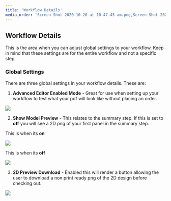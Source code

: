 ```yaml
---
title: 'Workflow Details'
media_order: 'Screen Shot 2020-10-26 at 10.47.45 am.png,Screen Shot 2020-10-26 at 10.49.00 am.png,Screen Shot 2020-10-26 at 10.49.42 am.png'
---
```


## Workflow Details

This is the area when you can adjust global settings to your workflow. Keep in mind that these settings are for the entire workflow and not a specific step.

### Global Settings
 
There are three global settings in your workflow details. These are:

1. **Advanced Editor Enabled Mode** - Great for use when setting up your workflow to test what your pdf will look like without placing an order. 

![](https://help.spiff.com.au/user/pages/04.Spiff-Concepts/03.workflows/01.workflow-details/Screen%20Shot%202020-10-26%20at%2010.47.45%20am.png)
  
2. **Show Model Preview** - This relates to the summary step. If this is set to **off** you will see a 2D png of your first panel in the summary step.

This is when its **on**

![](https://help.spiff.com.au/user/pages/04.Spiff-Concepts/03.workflows/01.workflow-details/Screen%20Shot%202020-10-26%20at%2010.49.42%20am.png)

This is when its **off**

![](https://help.spiff.com.au/user/pages/04.Spiff-Concepts/03.workflows/01.workflow-details/Screen%20Shot%202020-10-26%20at%2010.49.00%20am.png)
  
3. **2D Preview Download** - Enabled this will render a button allowing the user to download a non print ready png of the 2D design before checking out.

![](https://help.spiff.com.au/user/pages/04.Spiff-Concepts/03.workflows/01.workflow-details/Screen%20Shot%202020-10-26%20at%2010.51.23%20am.png)